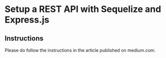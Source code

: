 # Setup a REST API with Sequelize and Express.js

## Instructions
Please do follow the instructions in the article published on medium.com.

##
```

```